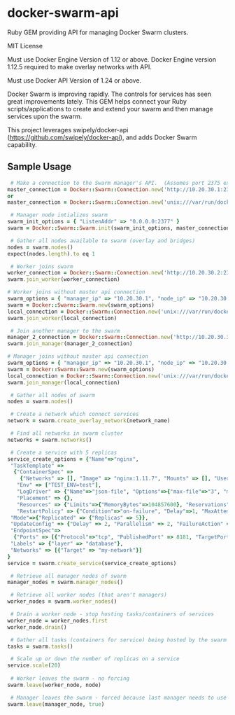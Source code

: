 # docker-swarm-api

Ruby GEM providing API for managing Docker Swarm clusters.

MIT License

Must use Docker Engine Version of 1.12 or above.  Docker Engine version 1.12.5 required to make overlay networks with API.

Must use Docker API Version of 1.24 or above.


Docker Swarm is improving rapidly.  The controls for services has seen great improvements lately.  This GEM helps connect your Ruby scripts/applications to create and extend your swarm and then manage services upon the swarm.

This project leverages swipely/docker-api (https://github.com/swipely/docker-api), and adds Docker Swarm capability.

Sample Usage
------------
```ruby
 # Make a connection to the Swarm manager's API.  (Assumes port 2375 exposed for API)
master_connection = Docker::Swarm::Connection.new('http://10.20.30.1:2375', {})
or
master_connection = Docker::Swarm::Connection.new('unix:///var/run/docker.sock', {})

 # Manager node intializes swarm
swarm_init_options = { "ListenAddr" => "0.0.0.0:2377" }
swarm = Docker::Swarm::Swarm.init(swarm_init_options, master_connection)

 # Gather all nodes available to swarm (overlay and bridges)
nodes = swarm.nodes()
expect(nodes.length).to eq 1

 # Worker joins swarm
worker_connection = Docker::Swarm::Connection.new('http://10.20.30.2:2375', {})
swarm.join_worker(worker_connection)

# Worker joins without master api connection
swarm_options = { "manager_ip" => "10.20.30.1", "node_ip" => "10.20.30.2", "JoinTokens" => {"Worker" => "FooBar" }}
swarm = Docker::Swarm::Swarm.new(swarm_options)
local_connection = Docker::Swarm::Connection.new('unix:///var/run/docker.sock', {})
swarm.join_worker(local_connection)

 # Join another manager to the swarm
manager_2_connection = Docker::Swarm::Connection.new('http://10.20.30.3:2375', {})
swarm.join_manager(manager_2_connection)

# Manager joins without master api connection
swarm_options = { "manager_ip" => "10.20.30.1", "node_ip" => "10.20.30.2", "JoinTokens" => {"Master" => "FooBar" }}
swarm = Docker::Swarm::Swarm.new(swarm_options)
local_connection = Docker::Swarm::Connection.new('unix:///var/run/docker.sock', {})
swarm.join_manager(local_connection)

 # Gather all nodes of swarm
nodes = swarm.nodes()

 # Create a network which connect services
network = swarm.create_overlay_network(network_name)

 # Find all networks in swarm cluster
networks = swarm.networks()

 # Create a service with 5 replicas
service_create_options = {"Name"=>"nginx",
 "TaskTemplate" =>
  {"ContainerSpec" =>
    {"Networks" => [], "Image" => "nginx:1.11.7", "Mounts" => [], "User" => "root"},
   "Env" => ["TEST_ENV=test"],
   "LogDriver" => {"Name"=>"json-file", "Options"=>{"max-file"=>"3", "max-size"=>"10M"}},
   "Placement" => {},
   "Resources" => {"Limits"=>{"MemoryBytes"=>104857600}, "Reservations"=>{}},
   "RestartPolicy" => {"Condition"=>"on-failure", "Delay"=>1, "MaxAttempts"=>3}},
 "Mode"=>{"Replicated" => {"Replicas" => 5}},
 "UpdateConfig" => {"Delay" => 2, "Parallelism" => 2, "FailureAction" => "pause"},
 "EndpointSpec"=>
  {"Ports" => [{"Protocol"=>"tcp", "PublishedPort" => 8181, "TargetPort" => 80}]},
 "Labels" => {"layer" => "database"},
 "Networks" => [{"Target" => "my-network"}]
}
service = swarm.create_service(service_create_options)

 # Retrieve all manager nodes of swarm
manager_nodes = swarm.manager_nodes()

 # Retrieve all worker nodes (that aren't managers)
worker_nodes = swarm.worker_nodes()

 # Drain a worker node - stop hosting tasks/containers of services
worker_node = worker_nodes.first
worker_node.drain()

 # Gather all tasks (containers for service) being hosted by the swarm cluster
tasks = swarm.tasks()

 # Scale up or down the number of replicas on a service
service.scale(20)
      
 # Worker leaves the swarm - no forcing
swarm.leave(worker_node, node)

 # Manager leaves the swarm - forced because last manager needs to use 'force' to leave the issue.
swarm.leave(manager_node, true)

```
